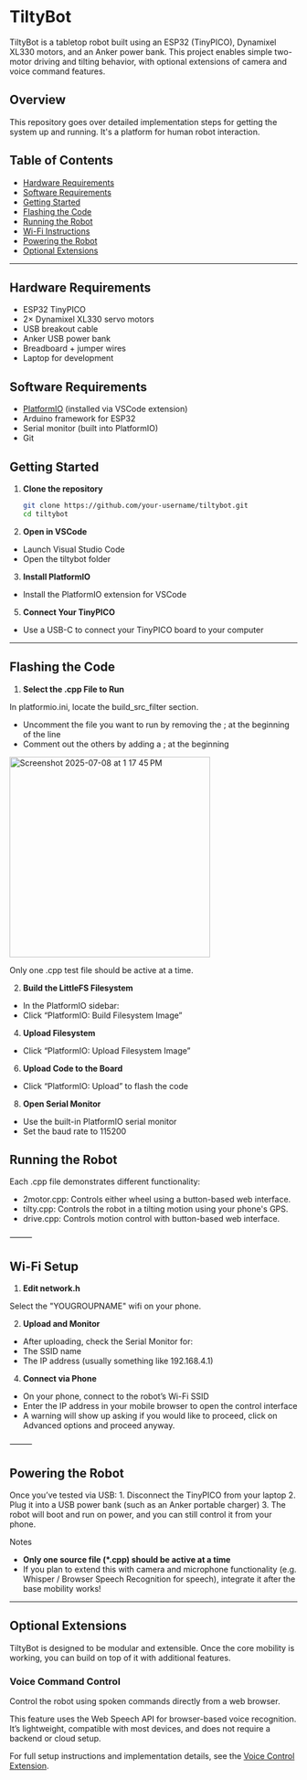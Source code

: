 # TiltyBot

TiltyBot is a tabletop robot built using an ESP32 (TinyPICO), Dynamixel XL330 motors, and an Anker power bank. This project enables simple two-motor driving and tilting behavior, with optional extensions of camera and voice command features.

## Overview
This repository goes over detailed implementation steps for getting the system up and running. It's a platform for human robot interaction. 

## Table of Contents

- [Hardware Requirements](#hardware-requirements)
- [Software Requirements](#software-requirements)
- [Getting Started](#getting-started)
- [Flashing the Code](#flashing-the-code)
- [Running the Robot](#running-the-robot)
- [Wi-Fi Instructions](#wi-fi-setup)
- [Powering the Robot](#powering-the-robot)
- [Optional Extensions](#optional-extensions)

---

## Hardware Requirements

- ESP32 TinyPICO
- 2× Dynamixel XL330 servo motors
- USB breakout cable
- Anker USB power bank
- Breadboard + jumper wires
- Laptop for development

## Software Requirements

- [PlatformIO](https://platformio.org/install) (installed via VSCode extension)
- Arduino framework for ESP32
- Serial monitor (built into PlatformIO)
- Git

## Getting Started

1. **Clone the repository**

   ```bash
   git clone https://github.com/your-username/tiltybot.git
   cd tiltybot
   ```

2. **Open in VSCode**
- Launch Visual Studio Code
- Open the tiltybot folder

3. **Install PlatformIO**
- Install the PlatformIO extension for VSCode

5. **Connect Your TinyPICO**
- Use a USB-C to connect your TinyPICO board to your computer

---

## Flashing the Code

1. **Select the .cpp File to Run** 

In platformio.ini, locate the build_src_filter section.
- Uncomment the file you want to run by removing the ; at the beginning of the line
- Comment out the others by adding a ; at the beginning
 <img width="351" alt="Screenshot 2025-07-08 at 1 17 45 PM" src="https://github.com/user-attachments/assets/e5ec724c-2561-41ec-aed4-4aca14e01f3e" />

Only one .cpp test file should be active at a time.

2. **Build the LittleFS Filesystem**
- In the PlatformIO sidebar:
- Click “PlatformIO: Build Filesystem Image”

4. **Upload Filesystem**
- Click “PlatformIO: Upload Filesystem Image”

6. **Upload Code to the Board**
- Click “PlatformIO: Upload” to flash the code

8. **Open Serial Monitor**
- Use the built-in PlatformIO serial monitor
- Set the baud rate to 115200

## Running the Robot

Each .cpp file demonstrates different functionality:
- 2motor.cpp: Controls either wheel using a button-based web interface.
- tilty.cpp: Controls the robot in a tilting motion using your phone's GPS.
- drive.cpp: Controls motion control with button-based web interface.

⸻

## Wi-Fi Setup

1. **Edit network.h**

Select the "YOUGROUPNAME" wifi on your phone.

2. **Upload and Monitor**
- After uploading, check the Serial Monitor for:
- The SSID name
- The IP address (usually something like 192.168.4.1)

4. **Connect via Phone**
- On your phone, connect to the robot’s Wi-Fi SSID
- Enter the IP address in your mobile browser to open the control interface
- A warning will show up asking if you would like to proceed, click on Advanced options and proceed anyway.

⸻

## Powering the Robot

Once you’ve tested via USB:
	1.	Disconnect the TinyPICO from your laptop
	2.	Plug it into a USB power bank (such as an Anker portable charger)
	3.	The robot will boot and run on power, and you can still control it from your phone.


Notes
- **Only one source file (*.cpp) should be active at a time**
- If you plan to extend this with camera and microphone functionality (e.g. Whisper / Browser Speech Recognition for speech), integrate it after the base mobility works!


----

## Optional Extensions

TiltyBot is designed to be modular and extensible. Once the core mobility is working, you can build on top of it with additional features.

### Voice Command Control

Control the robot using spoken commands directly from a web browser.

This feature uses the Web Speech API for browser-based voice recognition. It’s lightweight, compatible with most devices, and does not require a backend or cloud setup.

For full setup instructions and implementation details, see the [Voice Control Extension](/voice/README.md).
